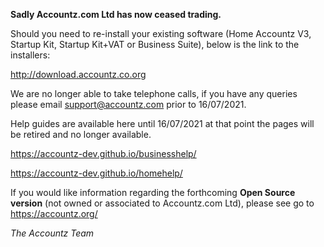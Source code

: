 **Sadly Accountz.com Ltd has now ceased trading.**

Should you need to re-install your existing software (Home Accountz V3, Startup Kit, Startup Kit+VAT or Business Suite), below is the link to the installers:

<http://download.accountz.co.org>

We are no longer able to take telephone calls, if you have any queries please email support@accountz.com prior to 16/07/2021.

Help guides are available here until 16/07/2021 at that point the pages will be retired and no longer available.

<https://accountz-dev.github.io/businesshelp/>

<https://accountz-dev.github.io/homehelp/>

If you would like information regarding the forthcoming **Open Source version** (not owned or associated to Accountz.com Ltd), please see go to <https://accountz.org/> 

*The Accountz Team*

